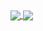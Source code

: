 
<a href="#">
  <img align="center" src="https://github-readme-stats.vercel.app/api?username=berkant0&count_private=true&show_icons=true&theme=radical" />
</a>
<a href="#">
  <img align="center" src="https://github-readme-stats.vercel.app/api/top-langs/?username=berkant0&layout=compact&layout=compact" />
</a>
